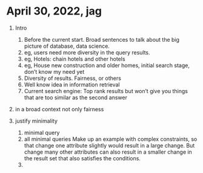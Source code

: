 
# April 30, 2022, jag
1. Intro
   1. Before the current start. Broad sentences to talk about the big picture of database, data science.
   2. eg, users need more diversity in the query results. 
   3. eg, Hotels: chain hotels and other hotels 
   4. eg, House new construction and older homes, initial search stage, don’t know my need yet 
   5. Diversity of results. Fairness, or others
   6. Well know idea in information retrieval
   7. Current search engine: Top rank results but won’t give you things that are too similar as the second answer



1. in a broad context not only fairness
2. justify minimality
   1. minimal query
   2. all minimal queries
   Make up an example with complex constraints, so that change one attribute slightly would result in a large change.
   But change many other attributes can also result in a smaller change in the result set that also satisfies the conditions.
   3. 